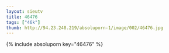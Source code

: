 ```yaml
--- 
layout: sieutv
title: 46476
tags: ["46k"]
thumb: http://94.23.248.219/absoluporn-1/image/002/46476.jpg
---
```

{% include absoluporn key="46476" %} 
